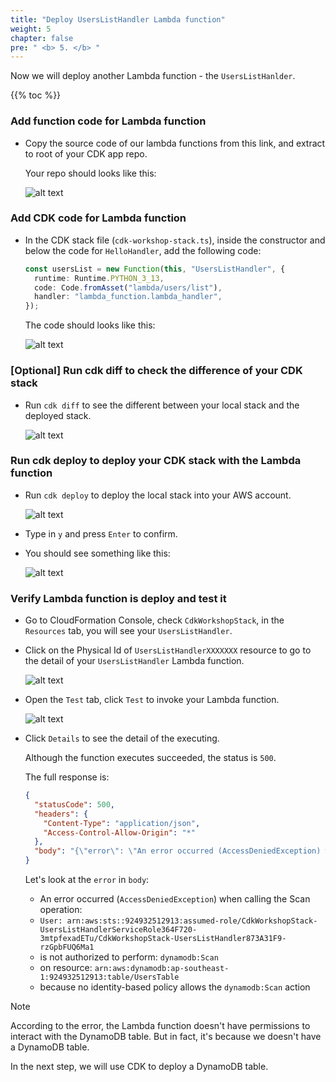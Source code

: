 ```yaml
---
title: "Deploy UsersListHandler Lambda function"
weight: 5
chapter: false
pre: " <b> 5. </b> "
---
```


Now we will deploy another Lambda function - the `UsersListHanlder`.

{{% toc %}}

### Add function code for Lambda function

- Copy the source code of our lambda functions from this link, and extract to root of your CDK app repo. <!-- TODO: add link to source code -->

  Your repo should looks like this:

  ![alt text](/images/workshop-4/crud--source-code.png)

### Add CDK code for Lambda function

- In the CDK stack file (`cdk-workshop-stack.ts`), inside the constructor and below the code for `HelloHandler`, add the following code:

  ```ts
  const usersList = new Function(this, "UsersListHandler", {
    runtime: Runtime.PYTHON_3_13,
    code: Code.fromAsset("lambda/users/list"),
    handler: "lambda_function.lambda_handler",
  });
  ```

  The code should looks like this:

  ![alt text](/images/workshop-4/crud--list-users--code.png)

### [Optional] Run cdk diff to check the difference of your CDK stack

- Run `cdk diff` to see the different between your local stack and the deployed stack.

  ![alt text](/images/workshop-4/crud--list-users--cdk-diff.png)

### Run cdk deploy to deploy your CDK stack with the Lambda function

- Run `cdk deploy` to deploy the local stack into your AWS account.

  ![alt text](/images/workshop-4/crud--list-users--cdk-deploy.png)

- Type in `y` and press `Enter` to confirm.

- You should see something like this:

  ![alt text](/images/workshop-4/crud--list-users--cdk-deploy--result.png)

### Verify Lambda function is deploy and test it

- Go to CloudFormation Console, check `CdkWorkshopStack`, in the `Resources` tab, you will see your `UsersListHandler`.

- Click on the Physical Id of `UsersListHandlerXXXXXXX` resource to go to the detail of your `UsersListHandler` Lambda function.

  ![alt text](/images/workshop-4/crud--list-users--cfn-stack.png)

- Open the `Test` tab, click `Test` to invoke your Lambda function.

  ![alt text](/images/workshop-4/crud--list-users--test-invoke.png)

- Click `Details` to see the detail of the executing.

  Although the function executes succeeded, the status is `500`.

  The full response is:

  ```json
  {
    "statusCode": 500,
    "headers": {
      "Content-Type": "application/json",
      "Access-Control-Allow-Origin": "*"
    },
    "body": "{\"error\": \"An error occurred (AccessDeniedException) when calling the Scan operation: User: arn:aws:sts::924932512913:assumed-role/CdkWorkshopStack-UsersListHandlerServiceRole364F720-3mtpfexadETu/CdkWorkshopStack-UsersListHandler873A31F9-rzGpbFUQ6Ma1 is not authorized to perform: dynamodb:Scan on resource: arn:aws:dynamodb:ap-southeast-1:924932512913:table/UsersTable because no identity-based policy allows the dynamodb:Scan action\"}"
  }
  ```

  Let's look at the `error` in `body`:

  - An error occurred (`AccessDeniedException`) when calling the Scan operation:
  - `User: arn:aws:sts::924932512913:assumed-role/CdkWorkshopStack-UsersListHandlerServiceRole364F720-3mtpfexadETu/CdkWorkshopStack-UsersListHandler873A31F9-rzGpbFUQ6Ma1`
  - is not authorized to perform: `dynamodb:Scan`
  - on resource: `arn:aws:dynamodb:ap-southeast-1:924932512913:table/UsersTable`
  - because no identity-based policy allows the `dynamodb:Scan` action

> [!NOTE]
> According to the error, the Lambda function doesn't have permissions to interact with the DynamoDB table. But in fact, it's because we doesn't have a DynamoDB table.

In the next step, we will use CDK to deploy a DynamoDB table.
